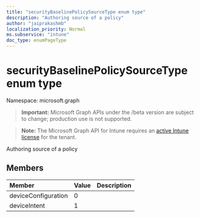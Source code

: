 ```yaml
---
title: "securityBaselinePolicySourceType enum type"
description: "Authoring source of a policy"
author: "jaiprakashmb"
localization_priority: Normal
ms.subservice: "intune"
doc_type: enumPageType
---
```


# securityBaselinePolicySourceType enum type

Namespace: microsoft.graph

> **Important:** Microsoft Graph APIs under the /beta version are subject to change; production use is not supported.

> **Note:** The Microsoft Graph API for Intune requires an [active Intune license](https://go.microsoft.com/fwlink/?linkid=839381) for the tenant.

Authoring source of a policy

## Members
|Member|Value|Description|
|:---|:---|:---|
|deviceConfiguration|0||
|deviceIntent|1||